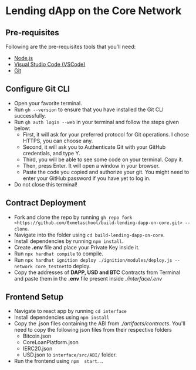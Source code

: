 # Lending dApp on the Core Network

## Pre-requisites
Following are the pre-requisites tools that you'll need: 
- [Node.js](https://nodejs.org/) 
- [Visual Studio Code (VSCode)](https://visualstudio.microsoft.com/) 
- [Git](https://git-scm.com/)


## Configure Git CLI
- Open your favorite terminal.
- Run `gh --version` to ensure that you have installed the Git CLI successfully.
- Run `gh auth login --web` in your terminal and follow the steps given below:
  - First, it will ask for your preferred protocol for Git operations. I chose HTTPS, you can choose any.
  - Second, it will ask you to Authenticate Git with your GitHub credentials, and type Y.
  - Third, you will be able to see some code on your terminal. Copy it.
  - Then, press Enter. It will open a window in your browser.
  - Paste the code you copied and authorize your git. You might need to enter your GitHub password if you have yet to log in.
- Do not close this terminal!


## Contract Deployment

- Fork and clone the repo by running `gh repo fork <https://github.com/0xmetaschool/build-lending-dapp-on-core.git> --clone`.
- Navigate into the folder using `cd build-lending-dapp-on-core`.
- Install dependencies by running `npm install`.
- Create **.env** file and place your Private Key inside it.
- Run `npx hardhat compile` to compile.
- Run `npx hardhat ignition deploy ./ignition/modules/deploy.js --network core_testnet`to deploy.
- Copy the addresses of **DAPP, USD and BTC** Contracts from Terminal and paste them in the **.env** file present inside _./interface/.env_

## Frontend Setup

- Navigate to react app by running `cd interface`
- Install dependencies using `npm install`
- Copy the .json files containing the ABI from _./artifacts/contracts_. You'll need to copy the following json files from their respective folders
  - Bitcoin.json
  - CoreLoanPlatform.json
  - IERC20.json
  - USD.json
  to `interface/src/ABI/` folder.
- Run the frontend using `npm  start`. ..
